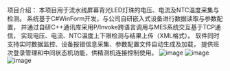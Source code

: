 项目介绍：
本项目用于流水线屏幕背光LED灯珠的电压、电流及NTC温度采集与检测。
系统基于C#WinForm开发，与公司自研嵌入式设备进行数据读取与参数配置，
并通过自研C++通讯库采用P/Invoke跨语言调用与MES系统交互基于TCP通信，
实现电压、电流、NTC温度上下限检测与结果上传（XML格式）。
软件同时支持实时数据监控、设备报错信息采集、参数配置文件自动生成及加载，
提供班次登录管理和中间状态机功能，供精测机连接控制使用。
![image](https://github.com/user-attachments/assets/32235c5f-cd67-475a-93ca-6d8c9a43f3c2)
![image](https://github.com/user-attachments/assets/10c4478f-dd7d-44e4-819d-45a6d413834b)
![image](https://github.com/user-attachments/assets/10c4478f-dd7d-44e4-819d-45a6d413834b)
